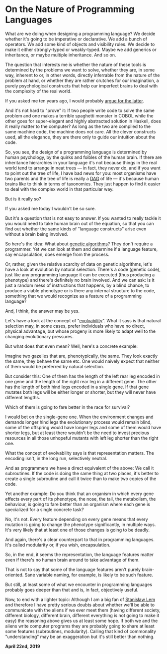 # On the Nature of Programming Languages

What are we doing when designing a programming language? We decide whether it's going to be imperative or declarative. We add a bunch of operators. We add some kind of objects and visibility rules. We decide to make it either strongly-typed or weakly-typed. Maybe we add generics or inheritance, or maybe multiple inheritance. And so on.

The question that interests me is whether the nature of these tools is determined by the problems we want to solve, whether they are, in some way, inherent to or, in other words, directly inferrable from the nature of the problem at hand, or whether they are rather crutches for our imagination, a purely psychological constructs that help our imperfect brains to deal with the complexity of the real world.

If you asked me ten years ago, I would probably [argue for the latter](http://250bpm.com/blog:95).

And it's not hard to "prove" it: If two people write code to solve the same problem and one makes a terrible spaghetti monster in COBOL while the other goes for super-elegant and highly abstracted solution in Haskell, does it really matter to the computer? As long as the two are compiled to the same machine code, the machine does not care. All the clever constructs used, all the elegance, they are there only to guide our intuition about the code.

So, you see, the design of a programming language is determined by human psychology, by the quirks and foibles of the human brain. If there are inheritance hierarchies in your language it's not because things in the real world tend to arrange in neat trees — in fact, they never do, and if you want to point out the tree of life, I have bad news for you: most organisms have two parents and the tree of life is really a [DAG](https://en.wikipedia.org/wiki/Directed_acyclic_graph) of life — it's because human brains like to think in terms of taxonomies. They just happen to find it easier to deal with the complex world in that particular way.

But is it really so?

If you asked me today I wouldn't be so sure.

But it's a question that is not easy to answer. If you wanted to really tackle it you would need to take human brain out of the equation, so that you can find out whether the same kinds of "language constructs" arise even without a brain being involved.

So here's the idea: What about [genetic algorithms](https://en.wikipedia.org/wiki/Genetic_algorithm)? They don't require a programmer. Yet we can look at them and determine if a language feature, say encapsulation, does emerge from the process.

Or, rather, given the relative scarcity of data on genetic algorithms, let's have a look at evolution by natural selection. There's a code (genetic code), just like any programming language it can be executed (thus producing a phenotype) and there's definitely no brain involved. And we can ask: Is it just a random mess of instructions that happens, by a blind chance, to produce a viable phenotype or is there any internal structure to the code, something that we would recognize as a feature of a programming language?

And, I think, the answer may be yes.

Let's have a look at the concept of "[evolvability](https://en.wikipedia.org/wiki/Evolvability)". What it says is that natural selection may, in some cases, prefer individuals who have no direct, physical advantage, but whose progeny is more likely to adapt well to the changing evolutionary pressures.

But what does that even mean? Well, here's a concrete example:

Imagine two gazelles that are, phenotypically, the same. They look exactly the same, they behave the same etc. One would naively expect that neither of them would be preferred by natural selection.

But consider this: One of them has the length of the left rear leg encoded in one gene and the length of the right rear leg in a different gene. The other has the length of both hind legs encoded in a single gene. If that gene mutates both legs will be either longer or shorter, but they will never have different lengths.

Which of them is going to fare better in the race for survival?

I would bet on the single-gene one. When the environment changes and demands longer hind legs the evolutionary process would remain blind, some of the offspring would have longer legs and some of them would have shorter legs, but at least there wouldn't be the need to invest precious resources in all those unhopeful mutants with left leg shorter than the right one.

What the concept of evolvability says is that representation matters. The encoding isn't, in the long run, selectively neutral.

And as programmers we have a direct equivalent of the above: We call it subroutines. If the code is doing the same thing at two places, it's better to create a single subroutine and call it twice than to make two copies of the code.

Yet another example: Do you think that an organism in which every gene effects every part of its phenotype, the nose, the tail, the metabolism, the behaviour, is going to fare better than an organism where each gene is specialized for a single concrete task?

No, it's not. Every feature depending on every gene means that every mutation is going to change the phenotype significantly, in multiple ways. It's very likely that at least one of those changes is going to be deadly.

And again, there's a clear counterpart to that in programming languages. It's called modularity or, if you wish, encapsulation.

So, in the end, it seems the representation, the language features matter even if there's no human brain around to take advantage of them.

That is not to say that some of the language features aren't purely brain-oriented. Sane variable naming, for example, is likely to be such feature.

But still, at least some of what we encounter in programming languages probably goes deeper than that and is, in fact, objectively useful.

Now, to end with a lighter topic: Although I am a big fan of [Stanisław Lem](https://en.wikipedia.org/wiki/Stanis%C5%82aw_Lem) and therefore I have pretty serious doubts about whether we'll be able to communicate with the aliens if we ever meet them (having different society, different biology, different brain, different everything is not going to make it easy) the reasoning above gives us at least some hope. If both we and the aliens write computer programs they are probably going to share at least some features (subroutines, modularity). Calling that kind of commonality "understanding" may be an exaggeration but it's still better than nothing.

**April 22nd, 2019**